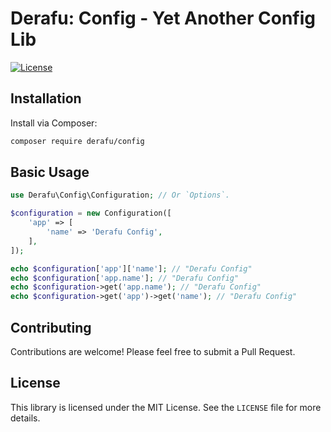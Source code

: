 # Derafu: Config - Yet Another Config Lib

[![License](https://img.shields.io/badge/license-MIT-blue.svg)](https://opensource.org/licenses/MIT)

## Installation

Install via Composer:

```bash
composer require derafu/config
```

## Basic Usage

```php
use Derafu\Config\Configuration; // Or `Options`.

$configuration = new Configuration([
    'app' => [
        'name' => 'Derafu Config',
    ],
]);

echo $configuration['app']['name']; // "Derafu Config"
echo $configuration['app.name']; // "Derafu Config"
echo $configuration->get('app.name'); // "Derafu Config"
echo $configuration->get('app')->get('name'); // "Derafu Config"
```

## Contributing

Contributions are welcome! Please feel free to submit a Pull Request.

## License

This library is licensed under the MIT License. See the `LICENSE` file for more details.
